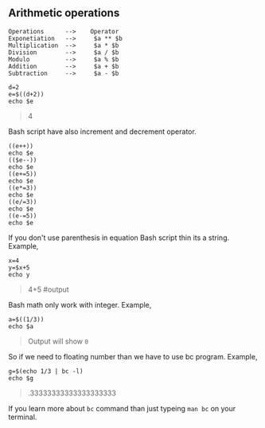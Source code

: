 ## Arithmetic operations

```
Operations      -->    Operator
Exponetiation   -->     $a ** $b
Multiplication  -->     $a * $b
Division        -->     $a / $b
Modulo          -->     $a % $b
Addition        -->     $a + $b
Subtraction     -->     $a - $b
```

```
d=2
e=$((d+2))
echo $e
```
>4

Bash script have also increment and decrement operator.
```
((e++))
echo $e
(($e--))
echo $e
((e+=5))
echo $e
((e*=3))
echo $e
((e/=3))
echo $e
((e-=5))
echo $e
```

If you don't use parenthesis in equation Bash script thin its a string. Example,

```
x=4
y=$x+5
echo y
```

>4+5  #output

Bash math only work with integer. Example,

```
a=$((1/3))
echo $a
```

> Output will show `0`

So if we need to floating number than we have to use bc program. Example,
```
g=$(echo 1/3 | bc -l)
echo $g
```

>.33333333333333333333

If you learn more about `bc` command than just typeing `man bc` on your terminal.

 